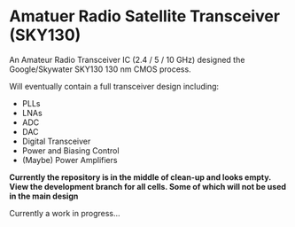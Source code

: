 # Amatuer Radio Satellite Transceiver (SKY130) 

An Amateur Radio Transceiver IC (2.4 / 5 / 10 GHz) designed the Google/Skywater SKY130 130 nm CMOS process.

Will eventually contain a full transceiver design including:

- PLLs
- LNAs
- ADC
- DAC
- Digital Transceiver
- Power and Biasing Control
- (Maybe) Power Amplifiers

__Currently the repository is in the middle of clean-up and looks empty. View the development branch for all cells. Some of which will not be used in the main design__

Currently a work in progress...

